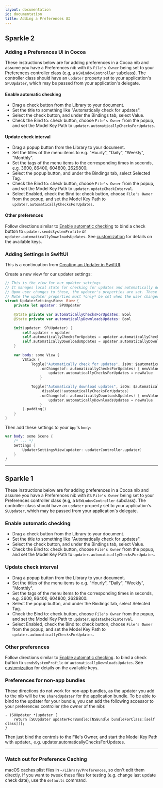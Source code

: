```yaml
---
layout: documentation
id: documentation
title: Adding a Preferences UI
---
```


## Sparkle 2

### Adding a Preferences UI in Cocoa

These instructions below are for adding preferences in a Cocoa nib and assume you have a Preferences nib with its `File's Owner` being set to your Preferences controller class (e.g, a `NSWindowController` subclass). The controller class should have an `updater` property set to your application's `SPUUpdater`, which may be passed from your application's delegate.

#### Enable automatic checking

* Drag a check button from the Library to your document.
* Set the title to something like "Automatically check for updates".
* Select the check button, and under the Bindings tab, select Value.
* Check the Bind to: check button, choose `File's Owner` from the popup, and set the Model Key Path to `updater.automaticallyChecksForUpdates`.

#### Update check interval

* Drag a popup button from the Library to your document.
* Set the titles of the menu items to e.g. "Hourly", "Daily", "Weekly", "Monthly".
* Set the tags of the menu items to the corresponding times in seconds, e.g. 3600, 86400, 604800, 2629800.
* Select the popup button, and under the Bindings tab, select Selected Tag.
* Check the Bind to: check button, choose `File's Owner` from the popup, and set the Model Key Path to `updater.updateCheckInterval`.
* Select Enabled, check the Bind to: check button, choose `File's Owner` from the popup, and set the Model Key Path to `updater.automaticallyChecksForUpdates`.

#### Other preferences

Follow directions similar to [Enable automatic checking](#enable-automatic-checking) to bind a check button to `updater.sendsSystemProfile` or `updater.automaticallyDownloadsUpdates`. See [customization](/documentation/customization/#infoplist-settings) for details on the available keys.

### Adding Settings in SwiftUI

This is a continuation from [Creating an Updater in SwiftUI](/documentation/programmatic-setup#create-an-updater-in-swiftui).

Create a new view for our updater settings:

```swift
// This is the view for our updater settings
// It manages local state for checking for updates and automatically downloading updates
// Upon user changes to these, the updater's properties are set. These are backed by NSUserDefaults.
// Note the updater properties must *only* be set when the user changes the state.
struct UpdaterSettingsView: View {
    private let updater: SPUUpdater
    
    @State private var automaticallyChecksForUpdates: Bool
    @State private var automaticallyDownloadsUpdates: Bool
    
    init(updater: SPUUpdater) {
        self.updater = updater
        self.automaticallyChecksForUpdates = updater.automaticallyChecksForUpdates
        self.automaticallyDownloadsUpdates = updater.automaticallyDownloadsUpdates
    }
    
    var body: some View {
        VStack {
            Toggle("Automatically check for updates", isOn: $automaticallyChecksForUpdates)
                .onChange(of: automaticallyChecksForUpdates) { newValue in
                    updater.automaticallyChecksForUpdates = newValue
                }
            
            Toggle("Automatically download updates", isOn: $automaticallyDownloadsUpdates)
                .disabled(!automaticallyChecksForUpdates)
                .onChange(of: automaticallyDownloadsUpdates) { newValue in
                    updater.automaticallyDownloadsUpdates = newValue
                }
        }.padding()
    }
}
```

Then add these settings to your `App`'s `body`:

```swift
var body: some Scene {
    /* ... */
    Settings {
        UpdaterSettingsView(updater: updaterController.updater)
    }
}
```

---

## Sparkle 1

These instructions below are for adding preferences in a Cocoa nib and assume you have a Preferences nib with its `File's Owner` being set to your Preferences controller class (e.g, a `NSWindowController` subclass). The controller class should have an `updater` property set to your application's `SUUpdater`, which may be passed from your application's delegate.

### Enable automatic checking

* Drag a check button from the Library to your document.
* Set the title to something like "Automatically check for updates".
* Select the check button, and under the Bindings tab, select Value.
* Check the Bind to: check button, choose `File's Owner` from the popup, and set the Model Key Path to `updater.automaticallyChecksForUpdates`.

### Update check interval

* Drag a popup button from the Library to your document.
* Set the titles of the menu items to e.g. "Hourly", "Daily", "Weekly", "Monthly".
* Set the tags of the menu items to the corresponding times in seconds, e.g. 3600, 86400, 604800, 2629800.
* Select the popup button, and under the Bindings tab, select Selected Tag.
* Check the Bind to: check button, choose `File's Owner` from the popup, and set the Model Key Path to `updater.updateCheckInterval`.
* Select Enabled, check the Bind to: check button, choose `File's Owner` from the popup, and set the Model Key Path to `updater.automaticallyChecksForUpdates`.

### Other preferences

Follow directions similar to [Enable automatic checking](#enable-automatic-checking). to bind a check button to `sendsSystemProfile` or `automaticallyDownloadsUpdates`. See [customization](/documentation/customization/#infoplist-settings) for details on the available keys.

### Preferences for non-app bundles

These directions do not work for non-app bundles, as the updater you add to the nib will be the `sharedUpdater` for the application bundle. To be able to bind to the updater for your bundle, you can add the following accessor to your preferences controller (the owner of the nib):

```objc
- (SUUpdater *)updater {
    return [SUUpdater updaterForBundle:[NSBundle bundleForClass:[self class]]];
}
```

Then just bind the controls to the File's Owner, and start the Model Key Path with updater., e.g. updater.automaticallyChecksForUpdates.

---

### Watch out for Preference Caching

macOS caches plist files in `~/Library/Preferences`, so don't edit them directly. If you want to tweak these files for testing (e.g. change last update check date), use the `defaults` command.
